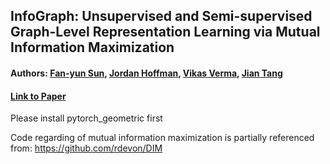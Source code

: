 ## InfoGraph: Unsupervised and Semi-supervised Graph-Level Representation Learning via Mutual Information Maximization
#### Authors: [Fan-yun Sun](https://fanyun-sun.github.io/fanyun-sun.github.io), [Jordan Hoffman](https://jhoffmann.org/), [Vikas Verma](http://vikasverma1077.github.io/), [Jian Tang](https://jian-tang.com/)
#### [Link to Paper](https://openreview.net/forum?id=r1lfF2NYvH)

Please install pytorch\_geometric first

Code regarding of mutual information maximization is partially referenced from: https://github.com/rdevon/DIM

